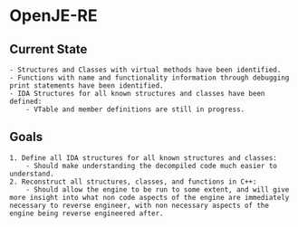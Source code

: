 OpenJE-RE
=========

Current State
-------------

    - Structures and Classes with virtual methods have been identified.
    - Functions with name and functionality information through debugging print statements have been identified.
    - IDA Structures for all known structures and classes have been defined:
        - VTable and member definitions are still in progress.

Goals
-----

    1. Define all IDA structures for all known structures and classes:
        - Should make understanding the decompiled code much easier to understand.
    2. Reconstruct all structures, classes, and functions in C++:
        - Should allow the engine to be run to some extent, and will give more insight into what non code aspects of the engine are immediately necessary to reverse engineer, with non necessary aspects of the engine being reverse engineered after.